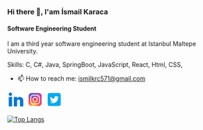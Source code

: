 ### Hi there 👋, I'am İsmail Karaca
#### Software Engineering Student
I am a third year software engineering student at Istanbul Maltepe University.

Skills: C, C#, Java, SpringBoot, JavaScript, React, Html, CSS, 
 
- 📫 How to reach me: ismilkrc571@gmail.com 


[<img src='https://github.com/ismailkrc57/Xamarin-app-calculator/blob/master/icons8_linkedin_2.svg' alt='linkedin' height='40'>](https://www.linkedin.com/in/ismail-karaca-443915177/)  [<img src='https://github.com/ismailkrc57/Xamarin-app-calculator/blob/master/icons8_instagram_2.svg' height='40'>](https://www.instagram.com/ismailkrc07/)  [<img src='https://github.com/ismailkrc57/Xamarin-app-calculator/blob/master/icons8_twitter_squared.svg' alt='twitter' height='40'>](https://twitter.com/ismailkrc57)  

[![Top Langs](https://github-readme-stats.vercel.app/api/top-langs/?username=ismailkrc57)](https://github.com/anuraghazra/github-readme-stats) 
